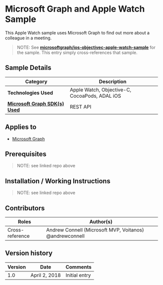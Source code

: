 # Microsoft Graph and Apple Watch Sample

This Apple Watch sample uses Microsoft Graph to find out more about a colleague in a meeting.

> NOTE: See **[microsoftgraph/ios-objectivec-apple-watch-sample](https://github.com/microsoftgraph/ios-objectivec-apple-watch-sample)** for the sample. This entry simply cross-references that sample.

## Sample Details

|               Category               |                  Description                  |
| ------------------------------------ | --------------------------------------------- |
| **Technologies Used**                | Apple Watch, Objective-C, CocoaPods, ADAL iOS |
| **[Microsoft Graph SDK(s) Used][1]** | REST API                                      |

## Applies to

* [Microsoft Graph](https://developer.microsoft.com/en-us/graph)

## Prerequisites

> NOTE: see linked repo above

## Installation / Working Instructions

> NOTE: see linked repo above

## Contributors

|      Roles      |                        Author(s)                        |
| --------------- | ------------------------------------------------------- |
| Cross-reference | Andrew Connell (Microsoft MVP, Voitanos) @andrewconnell |

## Version history

| Version |     Date      |   Comments    |
| ------- | ------------- | ------------- |
| 1.0     | April 2, 2018 | Initial entry |

[1]: https://developer.microsoft.com/en-us/graph/code-samples-and-sdks